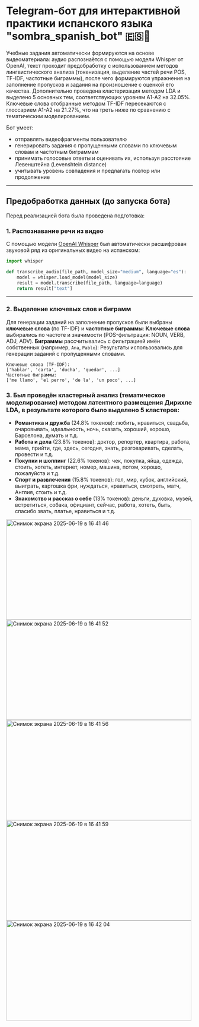 # Telegram-бот для интерактивной практики испанского языка "sombra_spanish_bot" 🇪🇸🤖

Учебные задания автоматически формируются на основе видеоматериала: аудио распознаётся с помощью модели Whisper от OpenAI, текст проходит предобработку с использованием методов лингвистического анализа (токенизация, выделение частей речи POS, TF-IDF, частотные биграммы), после чего формируются упражнения на заполнение пропусков и задания на произношение с оценкой его качества. Дополнительно проведена кластеризация методом LDA и выделено 5 основных тем, соответствующих уровням А1-А2 на 32.05%. Ключевые слова отобранные методом TF-IDF пересекаются с глоссарием А1-А2 на 21.27%, что на треть ниже по сравнению с тематическим моделированием.

Бот умеет:

- отправлять видеофрагменты пользователю
- генерировать задания с пропущенными словами по ключевым словам и частотным биграммам
- принимать голосовые ответы и оценивать их, используя расстояние Левенштейна (Levenshtein distance)
- учитывать уровень совпадения и предлагать повтор или продолжение

---

## Предобработка данных (до запуска бота)

Перед реализацией бота была проведена подготовка:

### 1. Распознавание речи из видео

С помощью модели [OpenAI Whisper](https://github.com/openai/whisper) был автоматически расшифрован звуковой ряд из оригинальных видео на испанском:

```python
import whisper

def transcribe_audio(file_path, model_size="medium", language="es"):
    model = whisper.load_model(model_size)
    result = model.transcribe(file_path, language=language)
    return result["text"]
```

---

### 2. Выделение ключевых слов и биграмм

Для генерации заданий на заполнение пропусков были выбраны **ключевые слова** (по TF-IDF) и **частотные биграммы**:
**Ключевые слова** выбирались по частоте и значимости (POS-фильтрация: NOUN, VERB, ADJ, ADV).
**Биграммы** рассчитывались с фильтрацией имён собственных (например, `Ana`, `Pablo`):
Результаты использовались для генерации заданий с пропущенными словами.

```
Ключевые слова (TF-IDF):
['hablar', 'carta', 'ducha', 'quedar', ...]
Частотные биграммы:
['me llamo', 'el perro', 'de la', 'un poco', ...]
```

### 3. Был проведён кластерный анализ (тематическое моделирование) методом латентного размещения Дирихле LDA, в результате которого было выделено 5 кластеров:
- **Романтика и дружба** (24.8% токенов): любить, нравиться, свадьба, очаровывать, идеальность, ночь, сказать, хороший, хорошо, Барселона, думать и т.д.
- **Работа и дела** (23.8% токенов):  доктор, репортер, квартира, работа, мама, прийти, где, здесь, сегодня, знать, разговаривать, сделать, провести и т.д.
- **Покупки и шоппинг** (22.6% токенов):  чек, покупка, яйца, одежда, стоить, хотеть, интернет, номер, машина, потом, хорошо, пожалуйста и т.д.
- **Спорт и развлечения** (15.8% токенов):  гол, мир, кубок, английский, выиграть, картошка фри, нуждаться, нравиться, смотреть, матч, Англия, стоить и т.д.
- **Знакомство и рассказ о себе** (13% токенов):  деньги, духовка, музей, встретиться, собака, официант, сейчас, работа, хотеть, быть, спасибо звать, платье, нравиться и т.д.

<img width="500" height="270" alt="Снимок экрана 2025-06-19 в 16 41 46" src="https://github.com/user-attachments/assets/4b027999-9caf-4cd8-9640-5a71cddd3fcd" />
<img width="500" height="270" alt="Снимок экрана 2025-06-19 в 16 41 52" src="https://github.com/user-attachments/assets/10358258-e561-4d2a-a2f4-185def5cecbb" />
<img width="500" height="270" alt="Снимок экрана 2025-06-19 в 16 41 56" src="https://github.com/user-attachments/assets/56fc6c10-009e-46c2-8157-13c3a43b51c6" />
<img width="500" height="270" alt="Снимок экрана 2025-06-19 в 16 41 59" src="https://github.com/user-attachments/assets/d26bae04-8006-484b-b42a-4e94d0f0f2a0" />
<img width="500" height="270" alt="Снимок экрана 2025-06-19 в 16 42 04" src="https://github.com/user-attachments/assets/55efe759-27ed-4eff-ae32-21bb165c83d6" />
